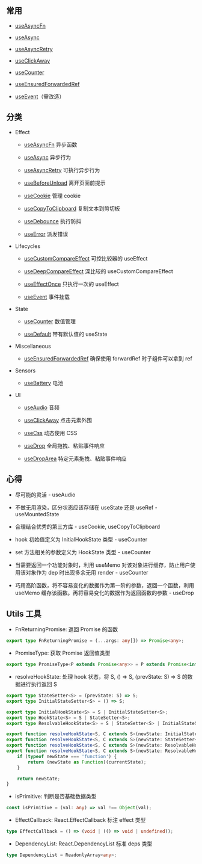 ## 常用

- [useAsyncFn](./docs/useAsyncFn.md)

- [useAsync](./docs/useAsync.md)

- [useAsyncRetry](./docs/useAsyncRetry.md)

- [useClickAway](./docs/useClickAway.md)

- [useCounter](./docs/useCounter.md)

- [useEnsuredForwardedRef](./docs/useEnsuredForwardedRef.md)

- [useEvent](./docs/useEvent.md)（需改造）

## 分类

- Effect

    - [useAsyncFn](./docs/useAsyncFn.md) 异步函数

    - [useAsync](./docs/useAsync.md) 异步行为

    - [useAsyncRetry](./docs/useAsyncRetry.md) 可执行异步行为

    - [useBeforeUnload](./docs/useBeforeUnload.md) 离开页面前提示

    - [useCookie](./docs/useCookie.md) 管理 cookie

    - [useCopyToClipboard](./docs/useCopyToClipboard.md) 复制文本到剪切板

    - [useDebounce](./docs/useDebounce.md) 执行防抖

    - [useError](./docs/useError.md) 派发错误

- Lifecycles

    - [useCustomCompareEffect](./docs/useCustomCompareEffect.md) 可控比较器的 useEffect

    - [useDeepCompareEffect](./docs/useDeepCompareEffect.md) 深比较的 useCustomCompareEffect

    - [useEffectOnce](./docs/useEffectOnce.md) 只执行一次的 useEffect

    - [useEvent](./docs/useEvent.md) 事件挂载

- State

    - [useCounter](./docs/useCounter.md) 数值管理

    - [useDefault](./docs/useDefault.md) 带有默认值的 useState

- Miscellaneous

    - [useEnsuredForwardedRef](./docs/useEnsuredForwardedRef.md) 确保使用 forwardRef 时子组件可以拿到 ref

- Sensors

    - [useBattery](./docs/useBattery.md) 电池

- UI

    - [useAudio](./docs/useAudio.md) 音频

    - [useClickAway](./docs/useClickAway.md) 点击元素外围

    - [useCss](./docs/useCss.md) 动态使用 CSS

    - [useDrop](./docs/useDrop.md) 全局拖拽、粘贴事件响应

    - [useDropArea](./docs/useDropArea.md) 特定元素拖拽、粘贴事件响应

## 心得

- 尽可能的灵活 - useAudio

- 不做无用渲染，区分状态应该存储在 useState 还是 useRef - useMountedState

- 合理结合优秀的第三方库 - useCookie, useCopyToClipboard

- hook 初始值定义为 InitialHookState 类型 - useCounter

- set 方法相关的参数定义为 HookState 类型 - useCounter

- 当需要返回一个功能对象时，利用 useMemo 对该对象进行缓存，防止用户使用该对象作为 dep 时出现多余无用 render - useCounter

- 巧用高阶函数，将不容易变化的数据作为第一阶的参数，返回一个函数，利用 useMemo 缓存该函数。再将容易变化的数据作为返回函数的参数 - useDrop

## Utils 工具

- FnReturningPromise: 返回 Promise 的函数
```ts
export type FnReturningPromise = (...args: any[]) => Promise<any>;
```

- PromiseType: 获取 Promise 返回值类型
```ts
export type PromiseType<P extends Promise<any>> = P extends Promise<infer T> ? T : never;
```

- resolveHookState: 处理 hook 状态，将 S, () => S, (prevState: S) => S 的数据进行执行返回 S
```ts
export type StateSetter<S> = (prevState: S) => S;
export type InitialStateSetter<S> = () => S;

export type InitialHookState<S> = S | InitialStateSetter<S>;
export type HookState<S> = S | StateSetter<S>;
export type ResolvableHookState<S> = S | StateSetter<S> | InitialStateSetter<S>;

export function resolveHookState<S, C extends S>(newState: InitialStateSetter<S>): S;
export function resolveHookState<S, C extends S>(newState: StateSetter<S>, currentState: C): S;
export function resolveHookState<S, C extends S>(newState: ResolvableHookState<S>, currentState?: C): S;
export function resolveHookState<S, C extends S>(newState: ResolvableHookState<S>, currentState?: C): S {
    if (typeof newState === 'function') {
        return (newState as Function)(currentState);
    }

    return newState;
}
```

- isPrimitive: 判断是否基础数据类型

```ts
const isPrimitive = (val: any) => val !== Object(val);
```

- EffectCallback: React.EffectCallback 标注 effect 类型

```ts
type EffectCallback = () => (void | (() => void | undefined));
```

- DependencyList: React.DependencyList 标准 deps 类型

```ts
type DependencyList = ReadonlyArray<any>;
```